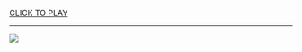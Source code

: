 
<a href="https://premium76.site?title=snake_game_snake_game&ref=12M">CLICK TO PLAY</a></h3>
<hr>

<a href="https://premium76.site?title=snake_game_snake_game&ref=12M"><img src="https://clearcache.store/games.png"></a>


